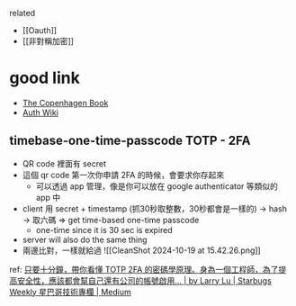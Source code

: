 related
- [[Oauth]]
- [[非對稱加密]]


# good link
- [The Copenhagen Book](https://thecopenhagenbook.com/)
- [Auth Wiki](https://auth.wiki/zh-hant)



## timebase-one-time-passcode TOTP - 2FA

- QR code 裡面有 secret
- 這個 qr code 第一次你申請 2FA 的時候，會要求你存起來
	- 可以透過 app 管理，像是你可以放在 google authenticator 等類似的 app 中
- client 用 secret  +  timestamp (抓30秒取整數，30秒都會是一樣的) → hash → 取六碼 ⇒  get time-based one-time passcode
    - one-time since it is 30 sec is expired
- server will also do the same thing
- 兩邊比對，一樣就給過
![[CleanShot 2024-10-19 at 15.42.26.png]]



ref: [只要十分鐘，帶你看懂 TOTP 2FA 的密碼學原理。身為一個工程師，為了提高安全性，應該都會幫自己還有公司的帳號啟用… | by Larry Lu | Starbugs Weekly 星巴哥技術專欄 | Medium](https://medium.com/starbugs/totp-2fa-algorithm-in-10-mins-25acc3c35df9)
